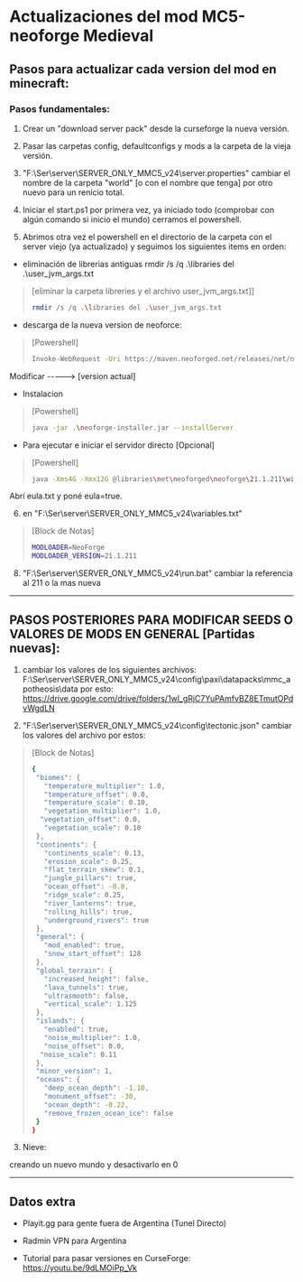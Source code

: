 # Actualizaciones del mod MC5-neoforge Medieval

## Pasos para actualizar cada version del mod en minecraft:


### Pasos fundamentales:
1. Crear un "download server pack" desde la curseforge la nueva versión.

2. Pasar las carpetas config, defaultconfigs y mods a la carpeta de la vieja versión.

3. "F:\Ser\server\SERVER_ONLY_MMC5_v24\server.properties" cambiar el nombre de la carpeta "world" [o con el nombre que tenga] por otro nuevo para un renicio total.

4. Iniciar el start.ps1 por primera vez, ya iniciado todo (comprobar con algún comando si inicio el mundo) cerramos el powershell.

5. Abrimos otra vez el powershell en el directorio de la carpeta con el server viejo (ya actualizado) y seguimos los siguientes items en orden:

- eliminación de librerias antiguas rmdir /s /q .\libraries del .\user_jvm_args.txt
> [eliminar la carpeta libreries y el archivo user_jvm_args.txt]]
> ```bash
> rmdir /s /q .\libraries del .\user_jvm_args.txt
> ```


- descarga de la nueva version de neoforce:
> [Powershell]  
> ```bash
> Invoke-WebRequest -Uri https://maven.neoforged.net/releases/net/neoforged/neoforge/21.1.211/neoforge-21.1.211-installer.jar -OutFile neoforge-installer.jar
> ```

Modificar -----> [version actual]

- Instalacion

> [Powershell]
> ```bash
> java -jar .\neoforge-installer.jar --installServer
> ```

- Para ejecutar e iniciar el servidor directo [Opcional]
> [Powershell]
> ```bash
> java -Xms4G -Xmx12G @libraries\net\neoforged\neoforge\21.1.211\win_args.txt nogui
> ```

Abrí eula.txt y poné eula=true. 

6. en "F:\Ser\server\SERVER_ONLY_MMC5_v24\variables.txt" 

> [Block de Notas]
> ```bash
> MODLOADER=NeoForge
> MODLOADER_VERSION=21.1.211
> ```


8. "F:\Ser\server\SERVER_ONLY_MMC5_v24\run.bat"
cambiar la referencia al 211 o la mas nueva

--- 

## PASOS POSTERIORES PARA MODIFICAR SEEDS O VALORES DE MODS EN GENERAL [Partidas nuevas]:

1. cambiar los valores de los siguientes archivos:
F:\Ser\server\SERVER_ONLY_MMC5_v24\config\paxi\datapacks\mmc_apotheosis\data
por esto:
https://drive.google.com/drive/folders/1wl_gRjC7YuPAmfvBZ8ETmutOPdvWgdLN

2. "F:\Ser\server\SERVER_ONLY_MMC5_v24\config\tectonic.json"
cambiar los valores del archivo por estos:


> [Block de Notas]
> ```bash
> {
>  "biomes": {
>    "temperature_multiplier": 1.0,
>    "temperature_offset": 0.0,
>    "temperature_scale": 0.10,
>    "vegetation_multiplier": 1.0,
>   "vegetation_offset": 0.0,
>    "vegetation_scale": 0.10
>  },
>  "continents": {
>    "continents_scale": 0.13,
>    "erosion_scale": 0.25,
>    "flat_terrain_skew": 0.1,
>    "jungle_pillars": true,
>    "ocean_offset": -0.8,
>    "ridge_scale": 0.25,
>    "river_lanterns": true,
>    "rolling_hills": true,
>    "underground_rivers": true
>  },
>  "general": {
>    "mod_enabled": true,
>    "snow_start_offset": 128
>  },
>  "global_terrain": {
>    "increased_height": false,
>    "lava_tunnels": true,
>    "ultrasmooth": false,
>    "vertical_scale": 1.125
>  },
>  "islands": {
>    "enabled": true,
>    "noise_multiplier": 1.0,
>    "noise_offset": 0.0,
>   "noise_scale": 0.11
>  },
>  "minor_version": 1,
>  "oceans": {
>    "deep_ocean_depth": -1.10,
>    "monument_offset": -30,
>    "ocean_depth": -0.22,
>    "remove_frozen_ocean_ice": false
>  }
> }
> ```

3. Nieve:

creando un nuevo mundo y desactivarlo en 0

---

## Datos extra

- Playit.gg para gente fuera de Argentina (Tunel Directo)

- Radmin VPN para Argentina

- Tutorial para pasar versiones en CurseForge: https://youtu.be/9dLMOiPp_Vk
